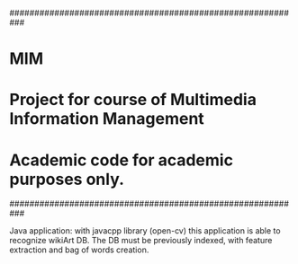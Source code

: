 ###########################################################
# MIM                                                     #
# Project for course of Multimedia Information Management #
#                                                         #
# Academic code for academic purposes only.               #
###########################################################

Java application: with javacpp library (open-cv) this application is able to recognize wikiArt DB. The DB must be previously indexed, with feature extraction and bag of words creation.

